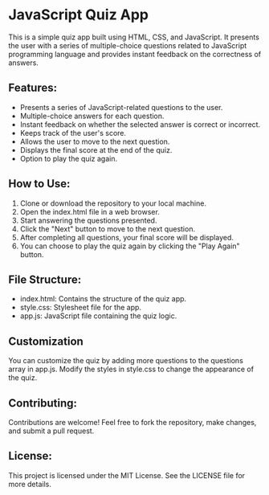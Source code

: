 # JavaScript Quiz App

This is a simple quiz app built using HTML, CSS, and JavaScript. It presents the user with a series of multiple-choice questions related to JavaScript programming language and provides instant feedback on the correctness of answers.

## Features:

- Presents a series of JavaScript-related questions to the user.
- Multiple-choice answers for each question.
- Instant feedback on whether the selected answer is correct or incorrect.
- Keeps track of the user's score.
- Allows the user to move to the next question.
- Displays the final score at the end of the quiz.
- Option to play the quiz again.

## How to Use:

1. Clone or download the repository to your local machine.
2. Open the index.html file in a web browser.
3. Start answering the questions presented.
4. Click the "Next" button to move to the next question.
5. After completing all questions, your final score will be displayed.
6. You can choose to play the quiz again by clicking the "Play Again" button.

## File Structure:

* index.html: Contains the structure of the quiz app.
* style.css: Stylesheet file for the app.
* app.js: JavaScript file containing the quiz logic.

## Customization

You can customize the quiz by adding more questions to the questions array in app.js.
Modify the styles in style.css to change the appearance of the quiz.

## Contributing:

Contributions are welcome! Feel free to fork the repository, make changes, and submit a pull request.

## License:

This project is licensed under the MIT License. See the LICENSE file for more details.

